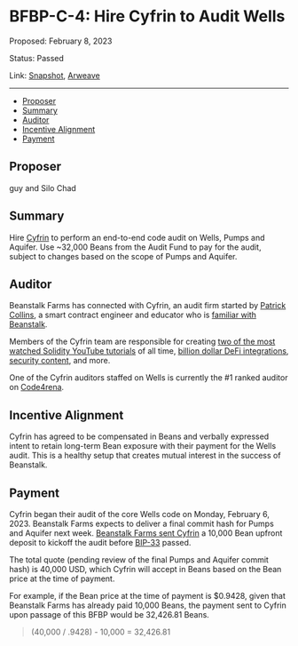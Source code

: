 # BFBP-C-4: Hire Cyfrin to Audit Wells

Proposed: February 8, 2023

Status: Passed

Link: [Snapshot](https://snapshot.org/#/beanstalkfarmsbudget.eth/proposal/0xd4c6dd3b6b808bee8fe446ffb611332a842c4c84e3ea2a67450efc7469d6c125), [Arweave](https://arweave.net/VgdDqFPMTTh3tvVq-_56OQKLIP7qmg2lU3PiTRTuEMA)

---

- [Proposer](#proposer)
- [Summary](#summary)
- [Auditor](#auditor)
- [Incentive Alignment](#incentive-alignment)
- [Payment](#payment)

## Proposer

guy and Silo Chad

## Summary

Hire [Cyfrin](https://www.cyfrin.io/) to perform an end-to-end code audit on Wells, Pumps and Aquifer. Use ~32,000 Beans from the Audit Fund to pay for the audit, subject to changes based on the scope of Pumps and Aquifer.

## Auditor

Beanstalk Farms has connected with Cyfrin, an audit firm started by [Patrick Collins](https://twitter.com/PatrickAlphaC), a smart contract engineer and educator who is [familiar with Beanstalk](https://github.com/BeanstalkFarms/Beanstalk/pull/122).

Members of the Cyfrin team are responsible for creating [two of the most watched Solidity YouTube tutorials](https://www.youtube.com/watch?v=gyMwXuJrbJQ) of all time, [billion dollar DeFi integrations](https://compound.finance/governance/proposals/119), [security content](https://www.youtube.com/watch?v=TmZ8gH-toX0), and more.

One of the Cyfrin auditors staffed on Wells is currently the #1 ranked auditor on [Code4rena](https://code4rena.com/leaderboard).

## Incentive Alignment

Cyfrin has agreed to be compensated in Beans and verbally expressed intent to retain long-term Bean exposure with their payment for the Wells audit. This is a healthy setup that creates mutual interest in the success of Beanstalk.

## Payment

Cyfrin began their audit of the core Wells code on Monday, February 6, 2023. Beanstalk Farms expects to deliver a final commit hash for Pumps and Aquifer next week. [Beanstalk Farms sent Cyfrin](https://etherscan.io/tx/0xdce939dd7ec8033156b2b2c87e093c00c36365b28b3ffdb7bea45a57232f040d) a 10,000 Bean upfront deposit to kickoff the audit before [BIP-33](https://github.com/BeanstalkFarms/Beanstalk/pull/285) passed.

The total quote (pending review of the final Pumps and Aquifer commit hash) is 40,000 USD, which Cyfrin will accept in Beans based on the Bean price at the time of payment.

For example, if the Bean price at the time of payment is $0.9428, given that Beanstalk Farms has already paid 10,000 Beans, the payment sent to Cyfrin upon passage of this BFBP would be 32,426.81 Beans.

> (40,000 / .9428) - 10,000 = 32,426.81
